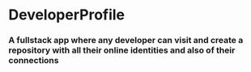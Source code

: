 # DeveloperProfile

### A fullstack app where any developer can visit and create a repository with all their online identities and also of their connections
